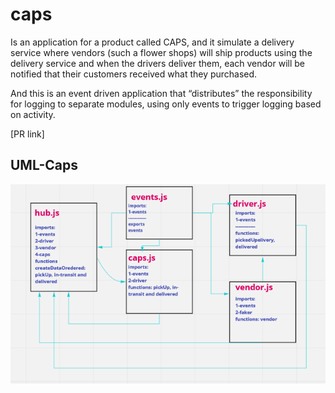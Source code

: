 # caps

Is an application for a product called CAPS, and it simulate a delivery service where vendors (such a flower shops) will ship products using the delivery service and when the drivers deliver them, each vendor will be notified that their customers received what they purchased.

And this is an event driven application that “distributes” the responsibility for logging to separate modules, using only events to trigger logging based on activity.

[PR link]

## UML-Caps

![uml](./images/uml-caps.png)